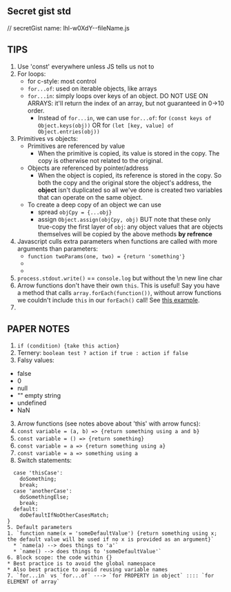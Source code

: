## Secret gist std
// secretGist name: lhl-w0XdY--fileName.js

## TIPS
1. Use 'const' everywhere unless JS tells us not to
2. For loops:
    * for c-style: most control
    * `for...of`: used on iterable objects, like arrays
    * `for...in`: simply loops over keys of an object. DO NOT USE ON ARRAYS: it'll return the index of an array, but not guaranteed in 0->10 order.
      * Instead of `for...in`, we can use `for...of`: for `(const keys of Object.keys(obj))` OR for `(let [key, value] of Object.entries(obj))`
3. Primitives vs objects:
    * Primitives are referenced by value
      * When the primitive is copied, its value is stored in the copy. The copy is otherwise not related to the original.
    * Objects are referenced by pointer/address
      * When the object is copied, its reference is stored in the copy. So both the copy and the original store the object's address, the **object** isn't duplicated so all we've done is created two variables that can operate on the same object.
    * To create a deep copy of an object we can use 
      * spread `objCpy = {...obj}`
      * assign `Object.assign(objCpy, obj)`
      BUT note that these only true-copy the first layer of `obj`: any object values that are objects themselves will be copied by the above methods **by refrence**
4. Javascript culls extra parameters when functions are called with more arguments than parameters:
    * `function twoParams(one, two) = {return 'something'}`
    * 
    * 
5. `process.stdout.write()` == `console.log` but without the \n new line char
6. Arrow functions don't have their own `this`. This is useful! Say you have a method that calls `array.forEach(function())`, without arrow functions we couldn't include `this` in our `forEach()` call! See [this example](https://javascript.info/arrow-functions#arrow-functions-have-no-this).
7. 

## PAPER NOTES
1. `if (condition) {take this action}`
  1. Ternery: `boolean test ? action if true : action if false`
2. Falsy values:
  * false
  * 0
  * null
  * "" empty string
  * undefined
  * NaN
3. Arrow functions (see notes above about 'this' with arrow funcs):
  1. `const variable = (a, b) => {return something using a and b}`
  1. `const variable = () => {return something}`
  1. `const variable = a => {return something using a}`
  1. `const variable = a => something using a`
4. Switch statements:
  ```switch (condition) {
    case 'thisCase':
      doSomething;
      break;
    case 'anotherCase':
      doSomethingElse;
      break;
    default:
      doDefaultIfNoOtherCasesMatch;
  }
5. Default parameters
  1. `function name(x = 'someDefaultValue') {return something using x; the default value will be used if no x is provided as an argument}`
    * `name(a) --> does things to 'a'`
    * `name() --> does things to 'someDefaultValue'`
6. Block scope: the code within {}
  * Best practice is to avoid the global namespace
  * Also best practice to avoid reusing variable names
7. `for...in` vs `for...of` ---> `for PROPERTY in object` :::: `for ELEMENT of array`